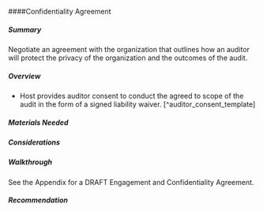 
####Confidentiality Agreement

##### Summary
Negotiate an agreement with the organization that outlines how an auditor will protect the privacy of the organization and the outcomes of the audit.

##### Overview

  * Host provides auditor consent to conduct the agreed to scope of the audit in the form of a signed liability waiver. [^auditor_consent_template]

##### Materials Needed 

##### Considerations

##### Walkthrough
See the Appendix for a DRAFT Engagement and Confidentiality Agreement.

##### Recommendation
